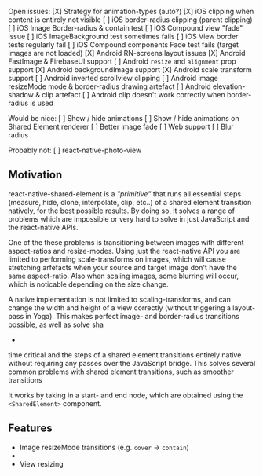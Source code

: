 Open issues:
[X] Strategy for animation-types (auto?)
[X] iOS clipping when content is entirely not visible
[ ] iOS border-radius clipping (parent clipping)
[ ] iOS Image Border-radius & contain test
[ ] iOS Compound view "fade" issue
[ ] iOS ImageBackground test sometimes fails
[ ] iOS View border tests regularly fail
[ ] iOS Compound components Fade test fails (target images are not loaded)
[X] Android RN-screens layout issues
[X] Android FastImage & FirebaseUI support
[ ] Android `resize` and `alignment` prop support
[X] Android backgroundImage support
[X] Android scale transform support
[ ] Android inverted scrollview clipping
[ ] Android image resizeMode mode & border-radius drawing artefact
[ ] Android elevation-shadow & clip artefact
[ ] Android clip doesn't work correctly when border-radius is used

Would be nice:
[ ] Show / hide animations
[ ] Show / hide animations on Shared Element renderer
[ ] Better image fade
[ ] Web support
[ ] Blur radius

Probably not:
[ ] react-native-photo-view





## Motivation

react-native-shared-element is a *"primitive"* that runs all essential steps (measure, hide, clone, interpolate, clip, etc..) of a shared element transition natively, for the best possible results. By doing so, it solves a range of problems which are impossible or very hard to solve in just JavaScript and the react-native APIs.

One of the these problems is transitioning between images with different aspect-ratios and resize-modes. Using just the react-native API you are limited to performing scale-transforms on images, which will cause stretching arfefacts when your source and target image don't have the same aspect-ratio. Also when scaling images, some blurring will occur, which is noticable depending on the size change.

A native implementation is not limited to scaling-transforms, and can change the width and height of a view correctly (without triggering a layout-pass in Yoga). This makes perfect image- and border-radius transitions possible, as well as solve sha

-

 time critical and the steps of a shared element transitions entirely native without requiring any passes over the JavaScript bridge. This solves several common problems with shared element transitions, such as smoother transitions

It works by taking in a start- and end node, which are obtained using the `<SharedElement>` component.

## Features

- Image resizeMode transitions (e.g. `cover` -> `contain`)
- 
- View resizing 



